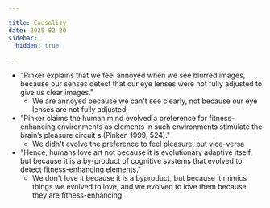 ```yaml
---

title: Causality
date: 2025-02-20
sidebar:
  hidden: true

---
```



- "Pinker explains that we feel annoyed when we see blurred images, because our senses detect that our eye lenses were not fully adjusted to give us clear images."
	- We are annoyed because we can't see clearly, not because our eye lenses are not fully adjusted.
- "Pinker claims the human mind evolved a preference for fitness-enhancing environments as elements in such environments stimulate the brain’s pleasure circuit s (Pinker, 1999, 524)."
	- We didn't evolve the preference to feel pleasure, but vice-versa
- "Hence, humans love art not because it is evolutionary adaptive itself, but because it is a by-product of cognitive systems that evolved to detect fitness-enhancing elements."
	- We don't love it because it is a byproduct, but because it mimics things we evolved to love, and we evolved to love them because they are fitness-enhancing.
